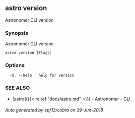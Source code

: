 ## astro version

Astronomer CLI version

### Synopsis

Astronomer CLI version

```
astro version [flags]
```

### Options

```
  -h, --help   help for version
```

### SEE ALSO

* [astro]({{< relref "docs/astro.md" >}})	 - Astronomer - CLI

###### Auto generated by spf13/cobra on 29-Jun-2018
